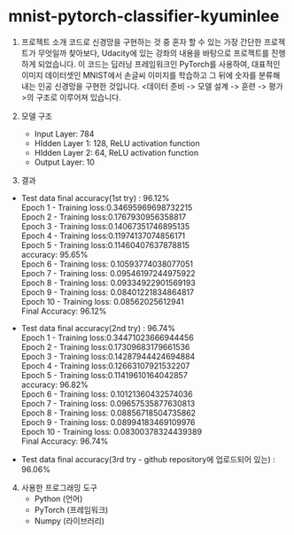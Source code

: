 # mnist-pytorch-classifier-kyuminlee
1. 프로젝트 소개
   코드로 신경망을 구현하는 것 중 혼자 할 수 있는 가장 간단한 프로젝트가 무엇일까 찾아보다, Udacity에 있는 <iNTRO TO DEEP LEARNING WITH PYTORCH> 강좌의 내용을 바탕으로
   프로젝트를 진행하게 되었습니다. 이 코드는 딥러닝 프레임워크인 PyTorch를 사용하여, 대표적인 이미지 데이터셋인 MNIST에서 손글씨 이미지를 학습하고 그 뒤에 숫자를 분류해 내는
   인공 신경망을 구현한 것입니다. <데이터 준비 -> 모델 설계 -> 훈련 -> 평가>의 구조로 이루어져 있습니다.

2. 모델 구조
   * Input Layer: 784
   * HIdden Layer 1: 128, ReLU activation function
   * HIdden Layer 2: 64, ReLU activation function
   * Output Layer: 10

3. 결과
  
 * Test data final accuracy(1st try) : 96.12%<br>
   Epoch 1 - Training loss:0.34695969698732215<br>
   Epoch 2 - Training loss:0.1767930956358817<br>
   Epoch 3 - Training loss:0.14067351746895135<br>
   Epoch 4 - Training loss:0.11974137074856171<br>
   Epoch 5 - Training loss:0.11460407637878815<br>
    accuracy: 95.65%<br>
    Epoch 6 - Training loss: 0.10593774038077051<br>
    Epoch 7 - Training loss: 0.09546197244975922<br>
    Epoch 8 - Training loss: 0.09334922901569193<br>
    Epoch 9 - Training loss: 0.08401221834864817<br>
    Epoch 10 - Training loss: 0.08562025612941<br>
    Final Accuracy: 96.12%<br>
   
 * Test data final accuracy(2nd try) : 96.74%<br>
   Epoch 1 - Training loss:0.34471023666944456<br>
   Epoch 2 - Training loss:0.17309683179661536<br>
   Epoch 3 - Training loss:0.14287944424694884<br>
   Epoch 4 - Training loss:0.12663107921532207<br>
   Epoch 5 - Training loss:0.11419610164042857<br>
   accuracy: 96.82%<br>
   Epoch 6 - Training loss: 0.10121360432574036<br>
   Epoch 7 - Training loss: 0.09657535877630813<br>
   Epoch 8 - Training loss: 0.08856718504735862<br>
   Epoch 9 - Training loss: 0.08994183469109976<br>
   Epoch 10 - Training loss: 0.08300378324439389<br>
   Final Accuracy: 96.74%<br>

* Test data final accuracy(3rd try - github repository에 업로드되어 있는) : 96.06%<br>

4. 사용한 프로그래밍 도구
   * Python (언어)
   * PyTorch (프레임워크)
   * Numpy (라이브러리)
   

